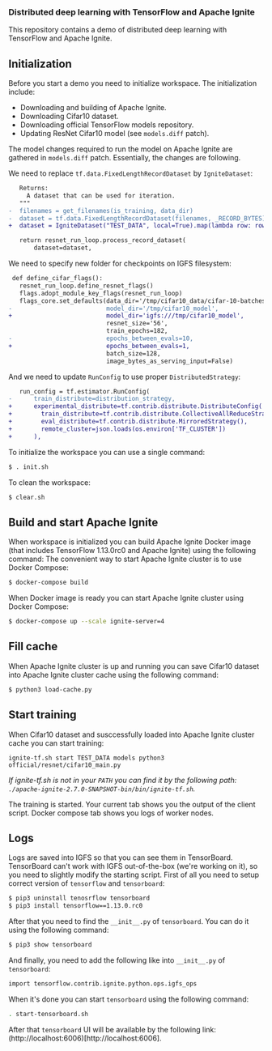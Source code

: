 ### Distributed deep learning with TensorFlow and Apache Ignite

This repository contains a demo of distributed deep learning with TensorFlow and Apache Ignite.

## Initialization

Before you start a demo you need to initialize workspace. The initialization include:

* Downloading and building of Apache Ignite.
* Downloading Cifar10 dataset.
* Downloading official TensorFlow models repository.
* Updating ResNet Cifar10 model (see `models.diff` patch).

The model changes required to run the model on Apache Ignite are gathered in `models.diff` patch. Essentially, the changes are following.

We need to replace `tf.data.FixedLengthRecordDataset` by `IgniteDataset`:

```diff
   Returns:
     A dataset that can be used for iteration.
   """
-  filenames = get_filenames(is_training, data_dir)
-  dataset = tf.data.FixedLengthRecordDataset(filenames, _RECORD_BYTES)
+  dataset = IgniteDataset("TEST_DATA", local=True).map(lambda row: row['val'])

   return resnet_run_loop.process_record_dataset(
       dataset=dataset,

```

We need to specify new folder for checkpoints on IGFS filesystem:

```diff
 def define_cifar_flags():
   resnet_run_loop.define_resnet_flags()
   flags.adopt_module_key_flags(resnet_run_loop)
   flags_core.set_defaults(data_dir='/tmp/cifar10_data/cifar-10-batches-bin',
-                          model_dir='/tmp/cifar10_model',
+                          model_dir='igfs:///tmp/cifar10_model',
                           resnet_size='56',
                           train_epochs=182,
-                          epochs_between_evals=10,
+                          epochs_between_evals=1,
                           batch_size=128,
                           image_bytes_as_serving_input=False)

```

And we need to update `RunConfig` to use proper `DistributedStrategy`:

```diff
   run_config = tf.estimator.RunConfig(
-      train_distribute=distribution_strategy,
+      experimental_distribute=tf.contrib.distribute.DistributeConfig(
+        train_distribute=tf.contrib.distribute.CollectiveAllReduceStrategy(),
+        eval_distribute=tf.contrib.distribute.MirroredStrategy(),
+        remote_cluster=json.loads(os.environ['TF_CLUSTER'])
+      ),
```

To initialize the workspace you can use a single command:

```bash
$ . init.sh
```

To clean the workspace:

```bash
$ clear.sh
```

## Build and start Apache Ignite

When workspace is initialized you can build Apache Ignite Docker image (that includes TensorFlow 1.13.0rc0 and Apache Ignite) using the following command:
The convenient way to start Apache Ignite cluster is to use Docker Compose:

```bash
$ docker-compose build
```

When Docker image is ready you can start Apache Ignite cluster using Docker Compose:

```bash
$ docker-compose up --scale ignite-server=4
```

## Fill cache

When Apache Ignite cluster is up and running you can save Cifar10 dataset into Apache Ignite cluster cache using the following command:

```bash
$ python3 load-cache.py
```

## Start training

When Cifar10 dataset and susccessfully loaded into Apache Ignite cluster cache you can start training:

```
ignite-tf.sh start TEST_DATA models python3 official/resnet/cifar10_main.py
```

*If ignite-tf.sh is not in your `PATH` you can find it by the following path: `./apache-ignite-2.7.0-SNAPSHOT-bin/bin/ignite-tf.sh`.*

The training is started. Your current tab shows you the output of the client script. Docker compose tab shows you logs of worker nodes.

## Logs

Logs are saved into IGFS so that you can see them in TensorBoard. TensorBoard can't work with IGFS out-of-the-box (we're working on it), so you need to slightly modify the starting script. First of all you need to setup correct version of `tensorflow` and `tensorboard`:

```bash
$ pip3 uninstall tenosrflow tensorboard
$ pip3 install tensorflow==1.13.0.rc0
```

After that you need to find the `__init__.py` of `tensorboard`. You can do it using the following command:

```bash
$ pip3 show tensorboard
```

And finally, you need to add the following like into `__init__.py` of `tensorboard`:

```bash
import tensorflow.contrib.ignite.python.ops.igfs_ops
```

When it's done you can start `tensorboard` using the following command:

```bash
. start-tensorboard.sh
```

After that `tensorboard` UI will be available by the following link: (http://localhost:6006)[http://localhost:6006].

